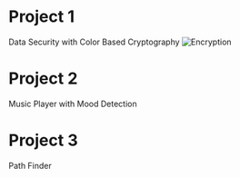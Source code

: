 # Project 1
Data Security with Color Based Cryptography
![Encryption](https://user-images.githubusercontent.com/76740488/178710526-30b77be9-34f0-4393-bde0-602eb8dc0657.png)

# Project 2
Music Player with Mood Detection
# Project 3
Path Finder
